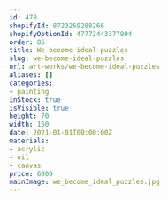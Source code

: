 ```yaml
---
id: 478
shopifyId: 8723269288266
shopifyOptionId: 47772443377994
order: 85
title: We become ideal puzzles
slug: we-become-ideal-puzzles
url: art-works/we-become-ideal-puzzles
aliases: []
categories:
- painting
inStock: true
isVisible: true
height: 70
width: 150
date: 2021-01-01T00:00:00Z
materials:
- acrylic
- oil
- canvas
price: 6000
mainImage: we_become_ideal_puzzles.jpg
---
```

